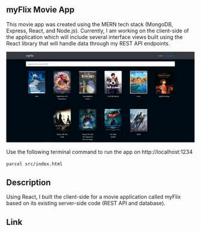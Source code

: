 ## myFlix Movie App
This movie app was created using the MERN tech stack (MongoDB, Express, React, and Node.js). Currently, I am working on the client-side of the application which will include several interface views built using the React library that will handle data through my REST API endpoints.

<img src="img/myflix-screenshot.PNG" alt="App demonstration">

Use the following terminal command to run the app on http://localhost:1234

`parcel src/index.html`

## Description
Using React, I built the client-side for a movie application called myFlix based on its existing server-side code (REST API and database).

## Link